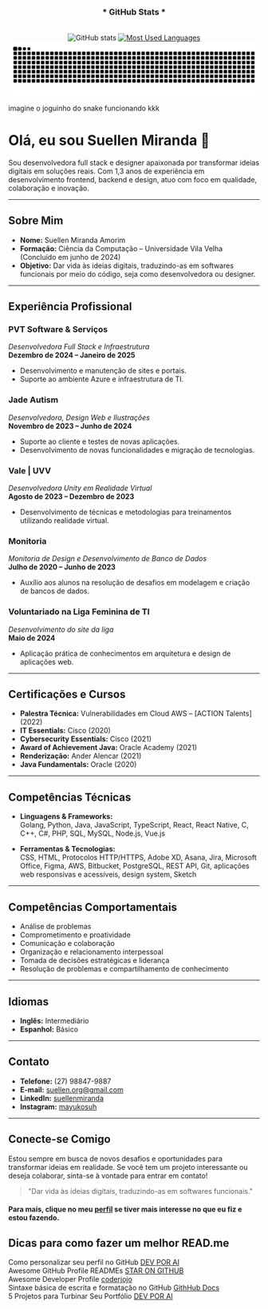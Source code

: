 <div style="text-align: center;" align="center">
  <h3>* GitHub Stats *</h3>
  <br>
  <img src="https://github-readme-stats-git-masterrstaa-rickstaa.vercel.app/api?username=SuellenMiranda&hide_title=true&show_icons=true&include_all_commits=false&count_private=true&line_height=25&hide=issues&bg_color=000&title_color=FF00F6&text_color=FFF&border_radius=3&border_color=36123c&icon_color=FF00F6&theme=jolly" alt="GitHub stats">

  <a href="https://github.com/SuellenMiranda/github-readme-stats">
    <img src="https://github-readme-stats-git-masterrstaa-rickstaa.vercel.app/api/top-langs/?username=SuellenMiranda&line_height=10&card_width=290&layout=compact&hide_title=false&count_private=true&langs_count=4&show_icons=true&title_color=FF00F6&hide=html,scss,less&bg_color=000&text_color=8B8B8B&border_radius=3&border_color=561760&count_private=true" alt="Most Used Languages">
  </a>
</div>


<picture align="center">
  <source media="(prefers-color-scheme: dark)" srcset="https://raw.githubusercontent.com/SuellenMiranda/SuellenMiranda/output/github-contribution-grid-snake-dark.svg">
  <source media="(prefers-color-scheme: light)" srcset="https://raw.githubusercontent.com/SuellenMiranda/SuellenMiranda/output/github-contribution-grid-snake-dark.svg">
  <img align="center" alt="github contribution grid snake animation" src="https://raw.githubusercontent.com/SuellenMiranda/SuellenMiranda/output/github-contribution-grid-snake.svg">
</picture>

imagine o joguinho do snake funcionando kkk

# Olá, eu sou Suellen Miranda 👋

Sou desenvolvedora full stack e designer apaixonada por transformar ideias digitais em soluções reais. Com 1,3 anos de experiência em desenvolvimento frontend, backend e design, atuo com foco em qualidade, colaboração e inovação.

---

## Sobre Mim

- **Nome:** Suellen Miranda Amorim
- **Formação:** Ciência da Computação – Universidade Vila Velha (Concluído em junho de 2024)
- **Objetivo:** Dar vida às ideias digitais, traduzindo-as em softwares funcionais por meio do código, seja como desenvolvedora ou designer.

---

## Experiência Profissional

### PVT Software & Serviços  
*Desenvolvedora Full Stack e Infraestrutura*  
**Dezembro de 2024 – Janeiro de 2025**  
- Desenvolvimento e manutenção de sites e portais.  
- Suporte ao ambiente Azure e infraestrutura de TI.

### Jade Autism  
*Desenvolvedora, Design Web e Ilustrações*  
**Novembro de 2023 – Junho de 2024**  
- Suporte ao cliente e testes de novas aplicações.  
- Desenvolvimento de novas funcionalidades e migração de tecnologias.

### Vale | UVV  
*Desenvolvedora Unity em Realidade Virtual*  
**Agosto de 2023 – Dezembro de 2023**  
- Desenvolvimento de técnicas e metodologias para treinamentos utilizando realidade virtual.

### Monitoria  
*Monitoria de Design e Desenvolvimento de Banco de Dados*  
**Julho de 2020 – Junho de 2023**  
- Auxílio aos alunos na resolução de desafios em modelagem e criação de bancos de dados.

### Voluntariado na Liga Feminina de TI  
*Desenvolvimento do site da liga*  
**Maio de 2024**  
- Aplicação prática de conhecimentos em arquitetura e design de aplicações web.

---

## Certificações e Cursos

- **Palestra Técnica:** Vulnerabilidades em Cloud AWS – [ACTION Talents] (2022)
- **IT Essentials:** Cisco (2020)
- **Cybersecurity Essentials:** Cisco (2021)
- **Award of Achievement Java:** Oracle Academy (2021)
- **Renderização:** Ander Alencar (2021)
- **Java Fundamentals:** Oracle (2020)

---

## Competências Técnicas

- **Linguagens & Frameworks:**  
  Golang, Python, Java, JavaScript, TypeScript, React, React Native, C, C++, C#, PHP, SQL, MySQL, Node.js, Vue.js

- **Ferramentas & Tecnologias:**  
  CSS, HTML, Protocolos HTTP/HTTPS, Adobe XD, Asana, Jira, Microsoft Office, Figma, AWS, Bitbucket, PostgreSQL, REST API, Git, aplicações web responsivas e acessíveis, design system, Sketch

---

## Competências Comportamentais

- Análise de problemas  
- Comprometimento e proatividade  
- Comunicação e colaboração  
- Organização e relacionamento interpessoal  
- Tomada de decisões estratégicas e liderança  
- Resolução de problemas e compartilhamento de conhecimento

---

## Idiomas

- **Inglês:** Intermediário  
- **Espanhol:** Básico

---

## Contato

- **Telefone:** (27) 98847-9887  
- **E-mail:** [suellen.org@gmail.com](mailto:suellen.org@gmail.com)  
- **LinkedIn:** [suellenmiranda](https://www.linkedin.com/in/suellenmiranda/)  
- **Instagram:** [mayukosuh](https://www.instagram.com/mayukosuh)

---

## Conecte-se Comigo

Estou sempre em busca de novos desafios e oportunidades para transformar ideias em realidade. Se você tem um projeto interessante ou deseja colaborar, sinta-se à vontade para entrar em contato!

> "Dar vida às ideias digitais, traduzindo-as em softwares funcionais."

  
#### Para mais, clique no meu [perfil](https://github.com/SuellenMiranda?tab=repositories) se tiver mais interesse no que eu fiz e estou fazendo.

</div>


## Dicas para como fazer um melhor READ.me
Como personalizar seu perfil no GitHub [DEV POR AI](https://devporai.com.br/como-personalizar-seu-perfil-no-github/) <br>
Awesome GitHub Profile READMEs [STAR ON GITHUB](https://zzetao.github.io/awesome-github-profile/) <br>
Awesome Developer Profile [coderjojo](https://github.com/coderjojo/creative-profile-readme) <br>
Sintaxe básica de escrita e formatação no GitHub [GithHub Docs](https://docs.github.com/pt/get-started/writing-on-github/getting-started-with-writing-and-formatting-on-github/basic-writing-and-formatting-syntax) <br>
5 Projetos para Turbinar Seu Portfólio [DEV POR AI](https://devporai.com.br/5-projetos-para-turbinar-seu-portfolio/)
